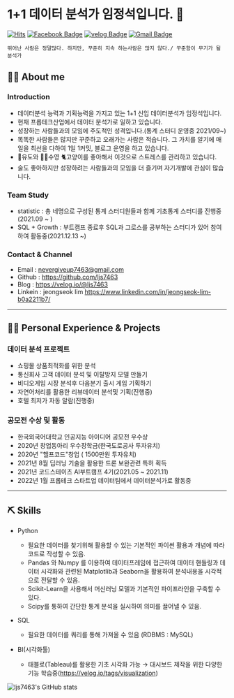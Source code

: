# 1+1 데이터 분석가 임정석입니다. 👋
[![Hits](https://hits.seeyoufarm.com/api/count/incr/badge.svg?url=https%3A%2F%2Fgithub.com%2Fljs7463&count_bg=%23DD727D&title_bg=%23CD3939&icon=&icon_color=%23CF9494&title=visit&edge_flat=false)](https://hits.seeyoufarm.com) [![Facebook Badge](https://img.shields.io/badge/-Facebook-1877f2?logo=facebook&logoColor=white&link={https://www.facebook.com/profile.php?id=100003668046363})]({https://www.facebook.com/profile.php?id=100003668046363})  [![velog Badge](http://img.shields.io/badge/-Study%20blog-black?style=flat-square&logo=velog.io&link=https://velog.io/@ljs7463)](https://velog.io/@ljs7463) [![Gmail Badge](https://img.shields.io/badge/Gmail-D14836?style=flat&logo=Gmail&logoColor=white)](mailto:nevergiveup7463@gmail.com)
```
뛰어난 사람은 정말많다. 하지만, 꾸준히 지속 하는사람은 많지 않다./ 꾸준함이 무기가 될 분석가
```

## 💁‍♂️ About me
### Introduction 
- 데이터분석 능력과 기획능력을 가지고 있는 1+1 신입 데이터분석가 임정석입니다.
- 현재 프롭테크산업에서 데이터 분석가로 일하고 있습니다.
- 성장하는 사람들과의 모임에 주도적인 성격입니다.(통계 스터디 운영중 2021/09~)
- 똑똑한 사람들은 많지만 꾸준하고 오래가는 사람은 적습니다. 그 가치를 알기에 매일을 최선을 다하여 1일 1커밋, 블로그 운영을 하고 있습니다.
- 🥋유도와 🏊‍♂️수영 🐈고양이를 좋아해서 이것으로 스트레스를 관리하고 있습니다. 
- 술도 좋아하지만 성장하려는 사람들과의 모임을 더 즐기며 자기개발에 관심이 많습니다.
 

### Team Study
- statistic : 총 네명으로 구성된 통계 스터디원들과 함께 기초통계 스터디를 진행중(2021.09 ~ )
- SQL + Growth : 부트캠프 종료후 SQL과 그로스를 공부하는 스터디가 있어 참여하여 활동중(2021.12.13 ~)

### Contact & Channel 
 - Email : nevergiveup7463@gmail.com 
 - Github : https://github.com/ljs7463
 - Blog : https://velog.io/@ljs7463
 - Linkein : jeongseok lim <https://www.linkedin.com/in/jeongseok-lim-b0a2211b7/>

---

## 🚴‍♂️ Personal Experience & Projects
### 데이터 분석 프로젝트
- 쇼핑몰 상품최적화를 위한 분석 
- 통신회사 고객 데이터 분석 및 이탈방지 모델 만들기
- 비디오게임 시장 분석후 다음분기 출시 게임 기획하기
- 자연어처리를 활용한 리뷰데이터 분석및 기획(진행중)
- 호텔 최저가 자동 알람(진행중)

### 공모전 수상 및 활동
- 한국외국어대학교 인공지능 아이디어 공모전 우수상
- 2020년 창업동아리 우수장학금(한국도로공사 투자유치)
- 2020년 "헬프코드"창업 ( 1500만원 투자유치)
- 2021년 8월 딥러닝 기술을 활용한 드론 보완관련 특허 획득
- 2021년 코드스테이츠 AI부트캠프 4기(2021.05 ~ 2021.11)
- 2022년 1월 프롭테크 스타트업 데이터팀에서 데이터분석가로 활동중
---

## ⛏ Skills
- Python
    - 필요한 데이터를 찾기위해 활용할 수 있는 기본적인 파이썬 활용과 개념에 따라 코드로 작성할 수 있음.
    - Pandas 와 Numpy 를 이용하여 데이터프레임에 접근하여 데이터 핸들링과  데이터 시각화와 관련된 Matplotlib과 Seaborn을 활용하여 분석내용을 시각적으로 전달할 수 있음.
    - Scikit-Learn을 사용해서 머신러닝 모델과 기본적인 파이프라인을 구축할 수 있다.
    - Scipy를 통하여 간단한 통계 분석을 실시하여 의미를 끌어낼 수 있음.
    
- SQL
    - 필요한 데이터를 쿼리를 통해 가져올 수 있음 (RDBMS : MySQL)
    
- BI(시각화툴)
    - 태블로(Tableau)를 활용한 기초 시각화 가능 → 대시보드 제작을 위한 다양한 기능 학습중(<https://velog.io/tags/visualization>)











![ljs7463's GitHub stats](https://github-readme-stats.vercel.app/api?username=ljs7463&show_icons=true&theme=radical)

